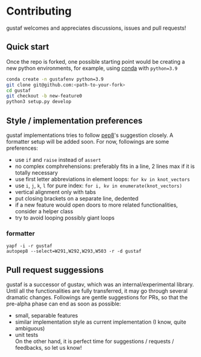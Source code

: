# Contributing
gustaf welcomes and appreciates discussions, issues and pull requests!

## Quick start
Once the repo is forked, one possible starting point would be creating a new python environments, for example, using [conda](https://docs.conda.io/en/latest/miniconda.html) with `python=3.9`
```bash
conda create -n gustafenv python=3.9
git clone git@github.com:<path-to-your-fork>
cd gustaf
git checkout -b new-feature0
python3 setup.py develop
```

## Style / implementation preferences
gustaf implementations tries to follow [pep8](pep8.org)'s suggestion closely. A formatter setup will be added soon. For now, followings are some preferences:
- use `if` and `raise` instead of `assert`
- no complex comphrehensions: preferably fits in a line, 2 lines max if it is totally necessary
- use first letter abbreviations in element loops:  `for kv in knot_vectors`
- use `i`, `j`, `k`, `l` for pure index: `for i, kv in enumerate(knot_vectors)`
- vertical alignment only with tabs
- put closing brackets on a separate line, dedented
- if a new feature would open doors to more related functionalities, consider a helper class
- try to avoid looping possibly giant loops

### formatter
```
yapf -i -r gustaf
autopep8 --select=W291,W292,W293,W503 -r -d gustaf
```

## Pull request suggessions
gustaf is a successor of gustav, which was an internal/experimental library.
Until all the functionalities are fully transferred, it may go through several dramatic changes.
Followings are gentle suggestions for PRs, so that the pre-alpha phase can end as soon as possible:
- small, separable features
- similar implementation style as current implementation (I know, quite ambiguous)
- unit tests  
On the other hand, it is perfect time for suggestions / requests / feedbacks, so let us know!
